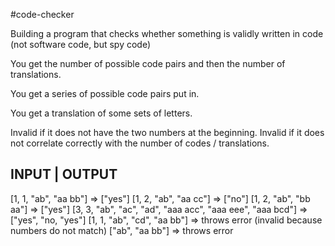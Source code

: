 #code-checker

Building a program that checks whether something is validly written in code (not software code, but spy code)

You get the number of possible code pairs and then the number of translations.

You get a series of possible code pairs put in.

You get a translation of some sets of letters.


Invalid if it does not have the two numbers at the beginning. Invalid if it does not correlate correctly with the number of codes / translations.


INPUT       |      OUTPUT
---------------------------
[1, 1, "ab", "aa bb"] => ["yes"]
[1, 2, "ab", "aa cc"] => ["no"]
[1, 2, "ab", "bb aa"] => ["yes"]
[3, 3, "ab", "ac", "ad", "aaa acc", "aaa eee", "aaa bcd"] => ["yes", "no, "yes"]
[1, 1, "ab", "cd", "aa bb"] => throws error (invalid because numbers do not match)
["ab", "aa bb"] => throws error
